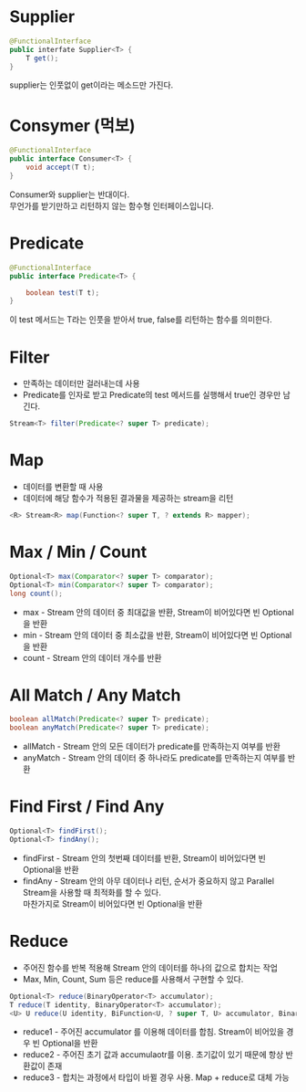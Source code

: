 # Supplier<T>
```java
@FunctionalInterface
public interfate Supplier<T> {
    T get();
}
```
supplier는 인풋없이 get이라는 메소드만 가진다.

# Consymer (먹보)
```java
@FunctionalInterface
public interface Consumer<T> {
    void accept(T t);
}
```
Consumer와 supplier는 반대이다.  
무언가를 받기만하고 리턴하지 않는 함수형 인터페이스입니다.

# Predicate

```java
@FunctionalInterface
public interface Predicate<T> {

    boolean test(T t);
}
```

이 test 메서드는 T라는 인풋을 받아서 true, false를 리턴하는 함수를 의미한다.


# Filter
- 만족하는 데이터만 걸러내는데 사용
- Predicate를 인자로 받고 Predicate의 test 메서드를 실행해서 true인 경우만 남긴다.

```java
Stream<T> filter(Predicate<? super T> predicate);
```

# Map
- 데이터를 변환할 때 사용
- 데이터에 해당 함수가 적용된 결과물을 제공하는 stream을 리턴
```java
<R> Stream<R> map(Function<? super T, ? extends R> mapper);
```


# Max / Min / Count
```java
Optional<T> max(Comparator<? super T> comparator);
Optional<T> min(Comparator<? super T> comparator);
long count();
```

- max - Stream 안의 데이터 중 최대값을 반환, Stream이 비어있다면 빈 Optional을 반환
- min - Stream 안의 데이터 중 최소값을 반환, Stream이 비어있다면 빈 Optional을 반환
- count - Stream 안의 데이터 개수를 반환

# All Match / Any Match
```java
boolean allMatch(Predicate<? super T> predicate);
boolean anyMatch(Predicate<? super T> predicate);
```
- allMatch - Stream 안의 모든 데이터가 predicate를 만족하는지 여부를 반환
- anyMatch - Stream 안의 데이터 중 하나라도 predicate를 만족하는지 여부를 반환

# Find First / Find Any
```java
Optional<T> findFirst();
Optional<T> findAny();
```

- findFirst - Stream 안의 첫번째 데이터를 반환, Stream이 비어있다면 빈 Optional을 반환
- findAny - Stream 안의 아무 데이터나 리턴, 순서가 중요하지 않고 Parallel Stream을 사용할 때 최적화를 할 수 있다.  
마찬가지로 Stream이 비어있다면 빈 Optional을 반환

# Reduce
- 주어진 함수를 반복 적용해 Stream 안의 데이터를 하나의 값으로 합치는 작업
- Max, Min, Count, Sum 등은 reduce를 사용해서 구현할 수 있다.

```java
Optional<T> reduce(BinaryOperator<T> accumulator);
T reduce(T identity, BinaryOperator<T> accumulator);
<U> U reduce(U identity, BiFunction<U, ? super T, U> accumulator, BinaryOperator<U> combiner);
```

- reduce1 - 주어진 accumulator 를 이용해 데이터를 합침. Stream이 비어있을 경우 빈 Optional을 반환
- reduce2 - 주어진 초기 값과 accumulaotr를 이용. 초기값이 있기 때문에 항상 반환값이 존재
- reduce3 - 합치는 과정에서 타입이 바뀔 경우 사용. Map + reduce로 대체 가능

